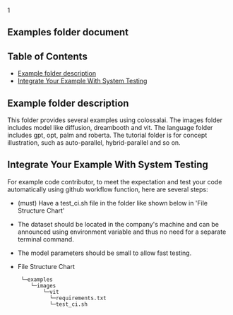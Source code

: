 1

## Examples folder document

## Table of Contents
<ul>
 <li><a href="#Example-folder-description">Example folder description</a> </li>
 <li><a href="#Integrate-Your-Example-With-System-Testing">Integrate Your Example With System Testing</a> </li>
</ul>

## Example folder description

This folder provides several examples using colossalai. The images folder includes model like diffusion, dreambooth and vit. The language folder includes gpt, opt, palm and roberta. The tutorial folder is for concept illustration, such as auto-parallel, hybrid-parallel and so on.


## Integrate Your Example With System Testing

For example code contributor, to meet the expectation and test your code automatically using github workflow function, here are several steps:


- (must) Have a test_ci.sh file in the folder like shown below in 'File Structure Chart'
- The dataset should be located in the company's machine and can be announced using environment variable and thus no need for a separate terminal command.
- The model parameters should be small to allow fast testing.
- File Structure Chart

       └─examples
          └─images
              └─vit
                └─requirements.txt
                └─test_ci.sh
